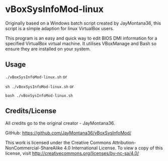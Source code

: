 # vBoxSysInfoMod-linux
Originally based on a Windows batch script created by JayMontana36, this script is a simple adaption
for linux VirtualBox users.

This program is an easy and quick way to edit BIOS DMI information for a specified VirtualBox virtual machine.
It utilises VBoxManage and Bash so ensure they are installed on your system.

## Usage
`./vBoxSysInfoMod-linux.sh` or

`sh ./vBoxSysInfoMod-linux.sh` or

`bash ./vBoxSysInfoMod-linux.sh`

## Credits/License
All credits go to the original creator - JayMontana36.

GitHub: https://github.com/JayMontana36/vBoxSysInfoMod/

This work is licensed under the Creative Commons Attribution-NonCommercial-ShareAlike 4.0 International License. 
To view a copy of this license, visit http://creativecommons.org/licenses/by-nc-sa/4.0/
